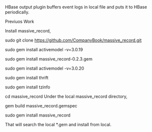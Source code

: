HBase output plugin buffers event logs in local file and puts it to HBase periodically.

Previuos Work

Install massive_record,

sudo git clone https://github.com/CompanyBook/massive_record.git

sudo gem install activemodel -v=3.0.19

sudo gem install massive_record-0.2.3.gem

sudo gem install activemodel -v=3.0.20

sudo gem install thrift

sudo gem install tzinfo

cd massive_record
Under the local massive_record directory,

gem build massive_record.gemspec

sudo gem install massive_record

That will search the local *.gem and install from local.
